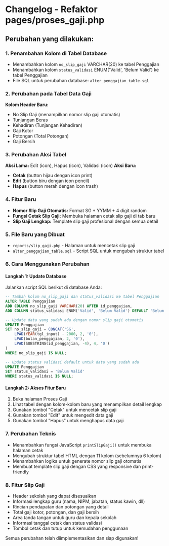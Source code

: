 # Changelog - Refaktor pages/proses_gaji.php

## Perubahan yang dilakukan:

### 1. Penambahan Kolom di Tabel Database
- Menambahkan kolom `no_slip_gaji` VARCHAR(20) ke tabel Penggajian
- Menambahkan kolom `status_validasi` ENUM('Valid', 'Belum Valid') ke tabel Penggajian
- File SQL untuk perubahan database: `alter_penggajian_table.sql`

### 2. Perubahan pada Tabel Data Gaji
**Kolom Header Baru:**
- No Slip Gaji (menampilkan nomor slip gaji otomatis)
- Tunjangan Beras
- Kehadiran (Tunjangan Kehadiran)
- Gaji Kotor
- Potongan (Total Potongan)
- Gaji Bersih

### 3. Perubahan Aksi Tabel
**Aksi Lama:** Edit (icon), Hapus (icon), Validasi (icon)
**Aksi Baru:** 
- **Cetak** (button hijau dengan icon print)
- **Edit** (button biru dengan icon pencil)  
- **Hapus** (button merah dengan icon trash)

### 4. Fitur Baru
- **Nomor Slip Gaji Otomatis:** Format SG + YYMM + 4 digit random
- **Fungsi Cetak Slip Gaji:** Membuka halaman cetak slip gaji di tab baru
- **Slip Gaji Lengkap:** Template slip gaji profesional dengan semua detail

### 5. File Baru yang Dibuat
- `reports/slip_gaji.php` - Halaman untuk mencetak slip gaji
- `alter_penggajian_table.sql` - Script SQL untuk mengubah struktur tabel

### 6. Cara Menggunakan Perubahan

#### Langkah 1: Update Database
Jalankan script SQL berikut di database Anda:
```sql
-- Tambah kolom no_slip_gaji dan status_validasi ke tabel Penggajian
ALTER TABLE Penggajian 
ADD COLUMN no_slip_gaji VARCHAR(20) AFTER id_penggajian,
ADD COLUMN status_validasi ENUM('Valid', 'Belum Valid') DEFAULT 'Belum Valid' AFTER bulan_penggajian;

-- Update data yang sudah ada dengan nomor slip gaji otomatis
UPDATE Penggajian 
SET no_slip_gaji = CONCAT('SG', 
    LPAD(YEAR(tgl_input) - 2000, 2, '0'), 
    LPAD(bulan_penggajian, 2, '0'), 
    LPAD(SUBSTRING(id_penggajian, -4), 4, '0')
) 
WHERE no_slip_gaji IS NULL;

-- Update status validasi default untuk data yang sudah ada
UPDATE Penggajian 
SET status_validasi = 'Belum Valid' 
WHERE status_validasi IS NULL;
```

#### Langkah 2: Akses Fitur Baru
1. Buka halaman Proses Gaji
2. Lihat tabel dengan kolom-kolom baru yang menampilkan detail lengkap
3. Gunakan tombol "Cetak" untuk mencetak slip gaji
4. Gunakan tombol "Edit" untuk mengedit data gaji
5. Gunakan tombol "Hapus" untuk menghapus data gaji

### 7. Perubahan Teknis
- Menambahkan fungsi JavaScript `printSlipGaji()` untuk membuka halaman cetak
- Mengubah struktur tabel HTML dengan 11 kolom (sebelumnya 6 kolom)
- Menambahkan logika untuk generate nomor slip gaji otomatis
- Membuat template slip gaji dengan CSS yang responsive dan print-friendly

### 8. Fitur Slip Gaji
- Header sekolah yang dapat disesuaikan
- Informasi lengkap guru (nama, NIPM, jabatan, status kawin, dll)
- Rincian pendapatan dan potongan yang detail
- Total gaji kotor, potongan, dan gaji bersih
- Area tanda tangan untuk guru dan kepala sekolah
- Informasi tanggal cetak dan status validasi
- Tombol cetak dan tutup untuk kemudahan penggunaan

Semua perubahan telah diimplementasikan dan siap digunakan!
